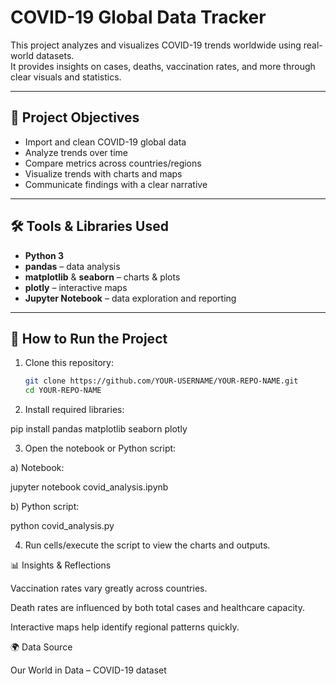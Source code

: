 # COVID-19 Global Data Tracker

This project analyzes and visualizes COVID-19 trends worldwide using real-world datasets.  
It provides insights on cases, deaths, vaccination rates, and more through clear visuals and statistics.

---

## 📌 Project Objectives
- Import and clean COVID-19 global data
- Analyze trends over time
- Compare metrics across countries/regions
- Visualize trends with charts and maps
- Communicate findings with a clear narrative

---

## 🛠 Tools & Libraries Used
- **Python 3**
- **pandas** – data analysis
- **matplotlib** & **seaborn** – charts & plots
- **plotly** – interactive maps
- **Jupyter Notebook** – data exploration and reporting

---

## 📂 How to Run the Project
1. Clone this repository:
   ```bash
   git clone https://github.com/YOUR-USERNAME/YOUR-REPO-NAME.git
   cd YOUR-REPO-NAME

2. Install required libraries:

pip install pandas matplotlib seaborn plotly


3. Open the notebook or Python script:

a) Notebook:

jupyter notebook covid_analysis.ipynb


b) Python script:

python covid_analysis.py


4. Run cells/execute the script to view the charts and outputs.

📊 Insights & Reflections

Vaccination rates vary greatly across countries.

Death rates are influenced by both total cases and healthcare capacity.

Interactive maps help identify regional patterns quickly.

🌍 Data Source

Our World in Data – COVID-19 dataset
